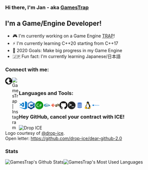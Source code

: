 ### Hi there, I'm Jan - aka [GamesTrap][website]

## I'm a Game/Engine Developer!
- 🎮 I'm currently working on a Game Engine [TRAP][enginewebsite]!
- ⚡ I'm currently learning C++20 starting from C++17
- 🥅 2020 Goals: Make big progress in my Game Engine
- 🇯🇵 Fun fact: I'm currently learning Japanese/日本語

### Connect with me:

[<img align="left" alt="GamesTrap | Website" width="22px" src="https://raw.githubusercontent.com/iconic/open-iconic/master/svg/globe.svg"></img>][website]
[<img align="left" alt="GamesTrap | Instagram" width="22px" src="https://cdn.jsdelivr.net/npm/simple-icons@v3/icons/instagram.svg"></img>][instagram]

<br />

### Languages and Tools:

<img align="left" alt="Visual Studio" width="26px" src="https://raw.githubusercontent.com/github/explore/80688e429a7d4ef2fca1e82350fe8e3517d3494d/topics/visual-studio-code/visual-studio-code.png" />
<img align="left" alt="C++" width="26px" src="https://raw.githubusercontent.com/github/explore/80688e429a7d4ef2fca1e82350fe8e3517d3494d/topics/cpp/cpp.png"></img>
<img align="left" alt="C#" width="26px" src="https://raw.githubusercontent.com/github/explore/80688e429a7d4ef2fca1e82350fe8e3517d3494d/topics/csharp/csharp.png"></img>
<img align="left" alt="OpenGL" width="26px" src="https://raw.githubusercontent.com/github/explore/80688e429a7d4ef2fca1e82350fe8e3517d3494d/topics/opengl/opengl.png"></img>
<img align="left" alt="Git" width="26px" src="https://raw.githubusercontent.com/github/explore/80688e429a7d4ef2fca1e82350fe8e3517d3494d/topics/git/git.png"></img>
<img align="left" alt="Github" width="26px" src="https://raw.githubusercontent.com/github/explore/78df643247d429f6cc873026c0622819ad797942/topics/github/github.png"></img>
<img align="left" alt="Terminal" width="26px" src="https://raw.githubusercontent.com/github/explore/d92924b1d925bb134e308bd29c9de6c302ed3beb/topics/terminal/terminal.png"></img>
<img align="left" alt="Oracle SQL" width="26px" src="https://raw.githubusercontent.com/github/explore/80688e429a7d4ef2fca1e82350fe8e3517d3494d/topics/sql/sql.png"></img>
<img align="left" alt="Linux" width="26px" src="https://raw.githubusercontent.com/github/explore/80688e429a7d4ef2fca1e82350fe8e3517d3494d/topics/linux/linux.png"></img>
<img align="left" alt="Windows" width="26px" src="https://raw.githubusercontent.com/github/explore/80688e429a7d4ef2fca1e82350fe8e3517d3494d/topics/windows/windows.png"></img>

<br />

### Hey GitHub, cancel your contract with ICE!

<img src="https://avatars2.githubusercontent.com/u/58058809?s=460&u=98d5957de9ace30ae6db75da31767eabdf9f3f6a&v=4" alt="Drop ICE" width="200px" height="200px"></img>  
Logo courtesy of [@drop-ice](https://github.com/drop-ice/).  
Open letter: https://github.com/drop-ice/dear-github-2.0

### Stats

<img align="left" alt="GamesTrap's Github Stats" src="https://github-readme-stats.gamestrap.vercel.app/api?username=GamesTrap&show_icons=true&count_private=true&hide_border=true"></img><img align="left" alt="GamesTrap's Most Used Languages" src="https://github-readme-stats.gamestrap.vercel.app/api/top-langs/?username=GamesTrap&layout=compact&hide_border=true&count_private=true"></img>

[enginewebsite]: https://gamestrap.github.io/TRAP
[website]: https://janschuerkamp.4lima.de/
[instagram]: https://www.instagram.com/gamestraplive/
